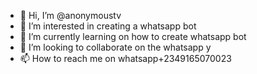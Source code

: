 - 👋 Hi, I’m @anonymoustv
- 👀 I’m interested in creating a whatsapp bot
- 🌱 I’m currently learning on how to create whatsapp bot 
- 💞️ I’m looking to collaborate on the whatsapp y
- 📫 How to reach me on whatsapp+2349165070023

<!---
godson670/godson670 is a ✨ special ✨ repository because its `README.md` (this file) appears on your GitHub profile.
You can click the Preview link to take a look at your changes.
--->

